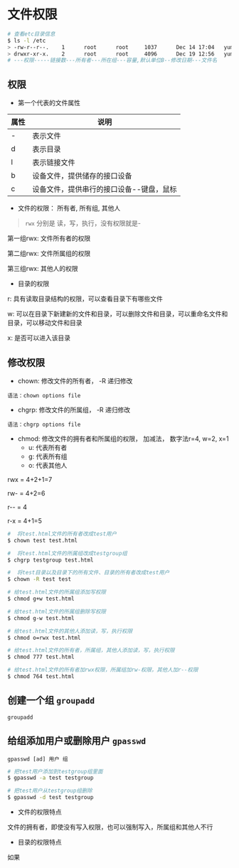 # 文件权限

```bash
# 查看etc目录信息
$ ls -l /etc
> -rw-r--r--.    1      root      root     1037      Dec 14 17:04   yum.conf
> drwxr-xr-x.    2      root      root     4096      Dec 19 12:56   yum.repos.d
# ---权限-----链接数---所有者---所在组---容量,默认单位B--修改日期---文件名 
```

## 权限

- 第一个代表的文件属性

属性 | 说明
---|---
- | 表示文件
d | 表示目录
l | 表示链接文件
b | 设备文件，提供储存的接口设备
c | 设备文件，提供串行的接口设备--键盘，鼠标

- 文件的权限： 所有者, 所有组, 其他人

> `rwx` 分别是 读，写，执行，没有权限就是-

第一组rwx: 文件所有者的权限

第二组rwx: 文件所属组的权限

第三组rwx: 其他人的权限

- 目录的权限

r: 具有读取目录结构的权限，可以查看目录下有哪些文件

w: 可以在目录下新建新的文件和目录，可以删除文件和目录，可以重命名文件和目录，可以移动文件和目录

x: 是否可以进入该目录

## 修改权限

- chown: 修改文件的所有者， -R 递归修改

`语法：chown options file`

- chgrp: 修改文件的所属组， -R 递归修改

`语法：chgrp options file`

- chmod: 修改文件的拥有者和所属组的权限， 加减法， 数字法r=4, w=2, x=1
    - u: 代表所有者
    - g: 代表所有组
    - o: 代表其他人
    
rwx = 4+2+1=7

rw- = 4+2=6

r-- = 4

r-x = 4+1=5

```bash
#  将test.html文件的所有者改成test用户
$ chown test test.html

#  将test.html文件的所属组改成testgroup组
$ chgrp testgroup test.html

#  将test目录以及目录下的所有文件、目录的所有者改成test用户
$ chown -R test test

# 给test.html文件的所属组添加写权限
$ chmod g+w test.html

# 给test.html文件的所属组删除写权限
$ chmod g-w test.html

# 给test.html文件的其他人添加读，写，执行权限
$ chmod o=rwx test.html

# 给test.html文件的所有者，所属组，其他人添加读，写，执行权限
$ chmod 777 test.html

# 给test.html文件的所有者加rwx权限，所属组加rw-权限，其他人加r--权限
$ chmod 764 test.html
```

## 创建一个组 `groupadd`
`groupadd `

## 给组添加用户或删除用户 `gpasswd`
`gpasswd [ad] 用户 组` 

```bash
# 把test用户添加到testgroup组里面
$ gpasswd -a test testgroup

# 把test用户从testgroup组删除
$ gpasswd -d test testgroup
```
- 文件的权限特点

文件的拥有者，即使没有写入权限，也可以强制写入，所属组和其他人不行

- 目录的权限特点

如果